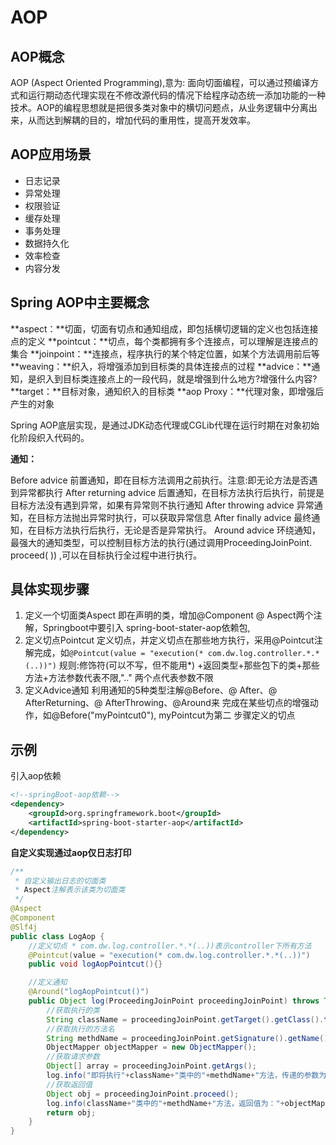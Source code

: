                                                                                                                                                                                                                                                                                                                                                                                                                                                                                                                                                                                                                                                                                                                                                                                                                                                                                                                                                                                                                                                                                                                                                                                                                                                                                                                                                                                                                                                                                                                                                                                                                                                                                                                                                                                                                                                                                                                                                                                                                                                                                                                                                                                                                                                                                                                                                                                                                                                                                                                                                                                                                                                                                                                                                                                                                                                                                                                                                                                                                                                                                                                                                                                                                                                                                                                                                                                                                                                                                                                                                                                                                                                                                                                                                                                                                                                                                                                                                                                                                                                                                                                                                                                                                                                                                                                                                                                                                                                                                                                                              

# AOP

## AOP概念

AOP (Aspect Oriented Programming),意为: 面向切面编程，可以通过预编译方式和运行期动态代理实现在不修改源代码的情况下给程序动态统一添加功能的一种技术。AOP的编程思想就是把很多类对象中的横切问题点，从业务逻辑中分离出来，从而达到解耦的目的，增加代码的重用性，提高开发效率。

## AOP应用场景

* 日志记录
* 异常处理
* 权限验证
* 缓存处理
* 事务处理
* 数据持久化
* 效率检查
* 内容分发

## Spring AOP中主要概念

**aspect：**切面，切面有切点和通知组成，即包括横切逻辑的定义也包括连接点的定义
**pointcut：**切点，每个类都拥有多个连接点，可以理解是连接点的集合
**joinpoint：**连接点，程序执行的某个特定位置，如某个方法调用前后等
**weaving：**织入，将增强添加到目标类的具体连接点的过程
**advice：**通知，是织入到目标类连接点上的一段代码，就是增强到什么地方?增强什么内容?
**target：**目标对象，通知织入的目标类
**aop Proxy：**代理对象，即增强后产生的对象

Spring AOP底层实现，是通过JDK动态代理或CGLib代理在运行时期在对象初始化阶段织入代码的。

**通知：**

Before advice
前置通知，即在目标方法调用之前执行。注意:即无论方法是否遇到异常都执行
After returning advice 
后置通知，在目标方法执行后执行，前提是目标方法没有遇到异常，如果有异常则不执行通知
After throwing advice
异常通知，在目标方法抛出异常时执行，可以获取异常信息
After finally advice
最终通知，在目标方法执行后执行，无论是否是异常执行。
Around advice
环绕通知，最强大的通知类型，可以控制目标方法的执行(通过调用ProceedingJoinPoint. proceed( )) ,可以在目标执行全过程中进行执行。

## 具体实现步骤

1. 定义一个切面类Aspect 
   即在声明的类，增加@Component @ Aspect两个注解，Springboot中要引入 spring-boot-stater-aop依赖包,
2. 定义切点Pointcut
   定义切点，并定义切点在那些地方执行，采用@Pointcut注解完成，如`@Pointcut(value = "execution(* com.dw.log.controller.*.*(..))")`
   规则:修饰符(可以不写，但不能用*) +返回类型+那些包下的类+那些方法+方法参数代表不限,".." 两个点代表参数不限
3. 定义Advice通知
   利用通知的5种类型注解@Before、@ After、@ AfterReturning、@ AfterThrowing、@Around来 完成在某些切点的增强动作，如@Before("myPointcut0"), myPointcut为第二 步骤定义的切点

## 示例

引入aop依赖

```xml
<!--springBoot-aop依赖-->
<dependency>
    <groupId>org.springframework.boot</groupId>
    <artifactId>spring-boot-starter-aop</artifactId>
</dependency>
```

**自定义实现通过aop仅日志打印**

```java
/**
 * 自定义输出日志的切面类
 * Aspect注解表示该类为切面类
 */
@Aspect
@Component
@Slf4j
public class LogAop {
    //定义切点 * com.dw.log.controller.*.*(..))表示controller下所有方法
    @Pointcut(value = "execution(* com.dw.log.controller.*.*(..))")
    public void logAopPointcut(){}

    //定义通知
    @Around("logAopPointcut()")
    public Object log(ProceedingJoinPoint proceedingJoinPoint) throws Throwable {
        //获取执行的类
        String className = proceedingJoinPoint.getTarget().getClass().toString();
        //获取执行的方法名
        String methdName = proceedingJoinPoint.getSignature().getName();
        ObjectMapper objectMapper = new ObjectMapper();
        //获取请求参数
        Object[] array = proceedingJoinPoint.getArgs();
        log.info("即将执行"+className+"类中的"+methdName+"方法，传递的参数为："+objectMapper.writeValueAsString(array));
        //获取返回值
        Object obj = proceedingJoinPoint.proceed();
        log.info(className+"类中的"+methdName+"方法，返回值为："+objectMapper.writeValueAsString(obj));
        return obj;
    }
}
```